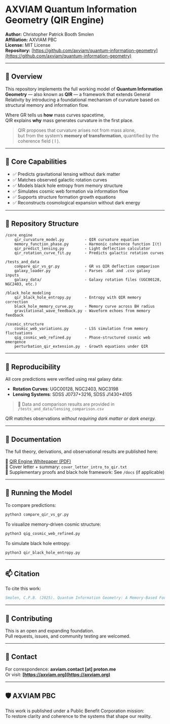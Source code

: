 # AXVIAM Quantum Information Geometry (QIR Engine)

**Author:** Christopher Patrick Booth Smolen  
**Affiliation:** AXVIAM PBC  
**License:** MIT License  
**Repository:** [https://github.com/axviam/quantum-information-geometry](https://github.com/axviam/quantum-information-geometry)

---

## 🧠 Overview

This repository implements the full working model of **Quantum Information Geometry** — also known as **QIR** — a framework that extends General Relativity by introducing a foundational mechanism of curvature based on structural memory and information flow.

Where GR tells us **how** mass curves spacetime,  
QIR explains **why** mass generates curvature in the first place.

> QIR proposes that curvature arises not from mass alone,  
> but from the system’s **memory of transformation**, quantified by the coherence field \( I \).

---

## 🧪 Core Capabilities

- ✅ Predicts gravitational lensing without dark matter  
- ✅ Matches observed galactic rotation curves  
- ✅ Models black hole entropy from memory structure  
- ✅ Simulates cosmic web formation via information flow  
- ✅ Supports structure formation growth equations  
- ✅ Reconstructs cosmological expansion without dark energy  

---

## 📂 Repository Structure

```text
/core_engine
    qir_curvature_model.py         - QIR curvature equation
    memory_function_phase.py       - Harmonic coherence function I(t)
    qir_predict_lensing.py         - Light deflection calculator
    qir_rotation_curve_fit.py      - Predicts galactic rotation curves

/tests_and_data
    compare_qir_vs_gr.py           - GR vs QIR deflection comparison
    galaxy_loader.py               - Parses .dat and .csv galaxy inputs
    galaxy_data/                   - Galaxy rotation files (UGC00128, NGC2403, etc.)

/black_hole_modeling
    qir_black_hole_entropy.py      - Entropy with QIR memory correction
    black_hole_memory_curve.py     - Memory curve across BH radius
    gravitational_wave_feedback.py - Waveform echoes from memory feedback

/cosmic_structure
    cosmic_web_variations.py       - LSS simulation from memory fluctuations
    qig_cosmic_web_refined.py      - Phase-structured cosmic web emergence
    perturbation_qir_extension.py  - Growth equations under QIR

```

---

## 🔬 Reproducibility

All core predictions were verified using real galaxy data:

- **Rotation Curves**: UGC00128, NGC2403, NGC3198  
- **Lensing Systems**: SDSS J0737+3216, SDSS J1430+4105  

> 📌 Data and comparison results are provided in `/tests_and_data/lensing_comparison.csv`

QIR matches observations *without requiring dark matter or dark energy.*

---

## 📘 Documentation

The full theory, derivations, and observational results are published here:

📄 [QIR Engine Whitepaper (PDF)](https://doi.org/10.5281/zenodo.15779147)  
📄 Cover letter + summary: `cover_letter_intro_to_qir.txt`  
📄 Supplementary proofs and black hole framework: See `/docs` (if applicable)

---

## 🚀 Running the Model

To compare predictions:

```bash
python3 compare_qir_vs_gr.py
```

To visualize memory-driven cosmic structure:

```bash
python3 qig_cosmic_web_refined.py
```

To simulate black hole entropy:

```bash
python3 qir_black_hole_entropy.py
```

---

## 📫 Citation

To cite this work:

```bibtex
Smolen, C.P.B. (2025). Quantum Information Geometry: A Memory-Based Foundation for Spacetime Curvature. Zenodo. https://doi.org/10.5281/zenodo.15779147
```

---

## 🤝 Contributing

This is an open and expanding foundation.  
Pull requests, issues, and community testing are welcomed.

---

## 💬 Contact

For correspondence: **axviam.contact [at] proton.me**  
Or visit: **[https://axviam.org](https://axviam.org)**

---

## 🛡️ AXVIAM PBC

This work is published under a Public Benefit Corporation mission:  
To restore clarity and coherence to the systems that shape our reality.
